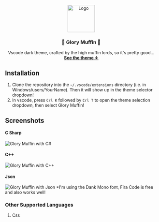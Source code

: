 <div align="center">
	<img src="/images/glory-muffin-icon.png" alt="Logo" width="90" height="90">
	<h3 align="center">🙌 Glory Muffin 🙌</h3>
	<p align="center">
    Vscode dark theme, crafted by the high muffin lords, so it's pretty good...
    <br />
    <a href="#c-sharp"><strong>See the theme ↓</strong></a>
   	<br />
  </p>
</div>

## Installation
1. Clone the repository into the `~/.vscode/extensions` directory (i.e. in Windows/users/YourName). Then it will show up in the theme selector dropdown!
2. In vscode, press `Crl K` followed by `Crl T` to open the theme selection dropdown, then select Glory Muffin!

## Screenshots
#### C Sharp
<img src="https://github.com/ashtonland/glory-muffin/blob/main/screenshots/Csharp.png" alt="Glory Muffin with C#" />

#### C++
<img src="https://github.com/ashtonland/glory-muffin/blob/main/screenshots/cplusplus.png" alt="Glory Muffin with C++" />

#### Json
<img src="https://github.com/ashtonland/glory-muffin/blob/main/screenshots/jsonIm.png" alt="Glory Muffin with Json" />
*I'm using the Dank Mono font, Fira Code is free and also works well!

### Other Supported Languages
1. Css
